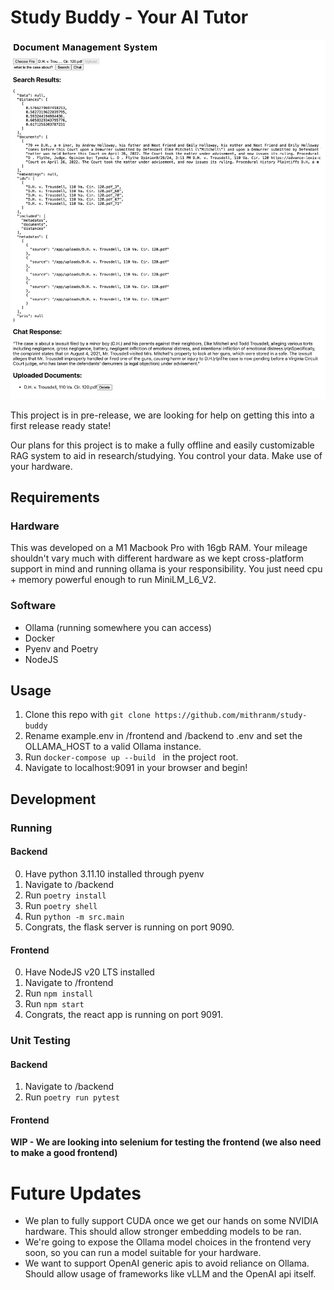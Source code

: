 # Study Buddy - Your AI Tutor

![Screenshot of the application running.](pictures/Demo.png)

This project is in pre-release, we are looking for help on getting this into a first release ready state!

Our plans for this project is to make a fully offline and easily customizable RAG system to aid in research/studying. You control your data. Make use of your hardware.
## Requirements
### Hardware

This was developed on a M1 Macbook Pro with 16gb RAM. Your mileage shouldn't vary much with different hardware as we kept cross-platform support in mind and running ollama is your responsibility. You just need cpu + memory powerful enough to run MiniLM_L6_V2.

### Software

* Ollama (running somewhere you can access)
* Docker
* Pyenv and Poetry
* NodeJS

## Usage

1. Clone this repo with ``git clone https://github.com/mithranm/study-buddy``
2. Rename example.env in /frontend and /backend to .env and set the OLLAMA_HOST to a valid Ollama instance.
3. Run ``docker-compose up --build `` in the project root.
4. Navigate to localhost:9091 in your browser and begin!

## Development
### Running
#### Backend
0. Have python 3.11.10 installed through pyenv
1. Navigate to /backend
2. Run ``poetry install`` 
3. Run ``poetry shell``
4. Run ``python -m src.main``
5. Congrats, the flask server is running on port 9090.

#### Frontend
0. Have NodeJS v20 LTS installed
1. Navigate to /frontend
2. Run ``npm install``
3. Run ``npm start``
4. Congrats, the react app is running on port 9091.

### Unit Testing
#### Backend
1. Navigate to /backend
2. Run ``poetry run pytest``

#### Frontend
**WIP - We are looking into selenium for testing the frontend (we also need to make a good frontend)**

# Future Updates
* We plan to fully support CUDA once we get our hands on some NVIDIA hardware. This should allow stronger embedding models to be ran.
* We're going to expose the Ollama model choices in the frontend very soon, so you can run a model suitable for your hardware.
* We want to support OpenAI generic apis to avoid reliance on Ollama. Should allow usage of frameworks like vLLM and the OpenAI api itself.
